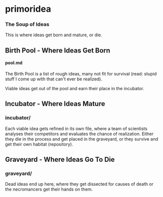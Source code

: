 # primoridea
### The Soup of Ideas

This is where ideas get born and mature, or die.

## Birth Pool - Where Ideas Get Born
#### pool.md 

The Birth Pool is a list of rough ideas, many not fit for survival (read: stupid stuff I come up with that can't ever be realized).

Viable ideas get out of the pool and earn their place in the incubator.

## Incubator - Where Ideas Mature
### incubator/

Each viable idea gets refined in its own file, where a team of scientists analyses their competitors and evaluates the chance of realization.
Either they die in the process and get placed in the graveyard, or they survive and get their own habitat (repository).

## Graveyard - Where Ideas Go To Die
### graveyard/

Dead ideas end up here, where they get dissected for causes of death or the necromancers get their hands on them.
